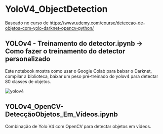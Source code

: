 # YoloV4_ObjectDetection

Baseado no curso de https://www.udemy.com/course/deteccao-de-objetos-com-yolo-darknet-opencv-python/

## YOLOv4 - Treinamento do detector.ipynb -> Como fazer o treinamento do detector personalizado
Este notebook mostra como usar o Google Colab para baixar o Darknet, compilar a biblioteca, baixar um peso pré-treinado do yolov4 para detectar 80 classes de objetos.

![yolov4](https://github.com/user-attachments/assets/1f41a57c-1fe7-497e-ae8e-bc3f1bcc95b1)

## YOLOv4_OpenCV-DetecçãoObjetos_Em_Vídeos.ipynb
Combinação de Yolo V4 com OpenCV para detectar objetos em vídeos.

